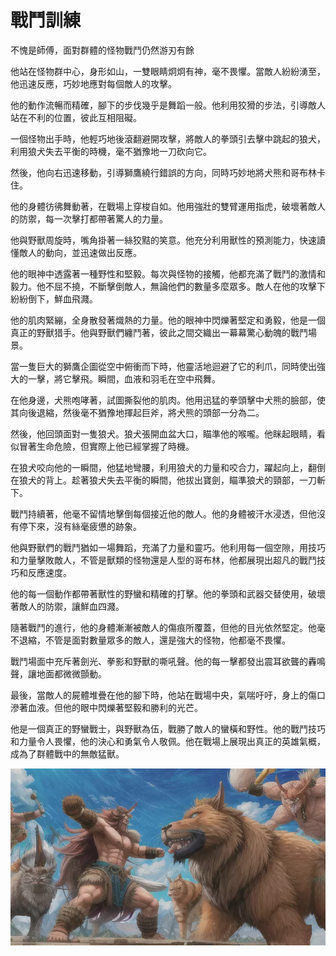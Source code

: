 # 戰鬥訓練

不愧是師傅，面對群體的怪物戰鬥仍然游刃有餘

他站在怪物群中心，身形如山，一雙眼睛炯炯有神，毫不畏懼。當敵人紛紛湧至，他迅速反應，巧妙地應對每個敵人的攻擊。

他的動作流暢而精確，腳下的步伐幾乎是舞蹈一般。他利用狡猾的步法，引導敵人站在不利的位置，彼此互相阻礙。

一個怪物出手時，他輕巧地後滾翻避開攻擊，將敵人的拳頭引去擊中跳起的狼犬，利用狼犬失去平衡的時機，毫不猶豫地一刀砍向它。

然後，他向右迅速移動，引導獅鷹繞行錯誤的方向，同時巧妙地將犬熊和哥布林卡住。

他的身體彷彿舞動著，在戰場上穿梭自如。他用強壯的雙臂運用指虎，破壞著敵人的防禦，每一次擊打都帶著驚人的力量。

他與野獸周旋時，嘴角掛著一絲狡黠的笑意。他充分利用獸性的預測能力，快速讀懂敵人的動向，並迅速做出反應。

他的眼神中透露著一種野性和堅毅。每次與怪物的接觸，他都充滿了戰鬥的激情和毅力。他不屈不撓，不斷擊倒敵人，無論他們的數量多麼眾多。敵人在他的攻擊下紛紛倒下，鮮血飛濺。

他的肌肉緊繃，全身散發著熾熱的力量。他的眼神中閃爍著堅定和勇毅，他是一個真正的野獸猎手。他與野獸們纏鬥著，彼此之間交織出一幕幕驚心動魄的戰鬥場景。

當一隻巨大的獅鷹企圖從空中俯衝而下時，他靈活地迴避了它的利爪，同時使出強大的一擊，將它擊飛。瞬間，血液和羽毛在空中飛舞。

在他身邊，犬熊咆哮著，試圖撕裂他的肌肉。他用迅猛的拳頭擊中犬熊的臉部，使其向後退縮，然後毫不猶豫地揮起巨斧，將犬熊的頭部一分為二。

然後，他回頭面對一隻狼犬。狼犬張開血盆大口，瞄準他的喉嚨。他眯起眼睛，看似冒著生命危險，但實際上他已經掌握了時機。

在狼犬咬向他的一瞬間，他猛地彎腰，利用狼犬的力量和咬合力，躍起向上，翻倒在狼犬的背上。趁著狼犬失去平衡的瞬間，他拔出寶劍，瞄準狼犬的頸部，一刀斬下。

戰鬥持續著，他毫不留情地擊倒每個接近他的敵人。他的身體被汗水浸透，但他沒有停下來，沒有絲毫疲憊的跡象。

他與野獸們的戰鬥猶如一場舞蹈，充滿了力量和靈巧。他利用每一個空隙，用技巧和力量擊敗敵人，不管是獸類的怪物還是人型的哥布林，他都展現出超凡的戰鬥技巧和反應速度。

他的每一個動作都帶著獸性的野蠻和精確的打擊。他的拳頭和武器交替使用，破壞著敵人的防禦，讓鮮血四濺。

隨著戰鬥的進行，他的身體漸漸被敵人的傷痕所覆蓋，但他的目光依然堅定。他毫不退縮，不管是面對數量眾多的敵人，還是強大的怪物，他都毫不畏懼。

戰鬥場面中充斥著劍光、拳影和野獸的嘶吼聲。他的每一擊都發出震耳欲聾的轟鳴聲，讓地面都微微顫動。

最後，當敵人的屍體堆疊在他的腳下時，他站在戰場中央，氣喘吁吁，身上的傷口滲著血液。但他的眼中閃爍著堅毅和勝利的光芒。

他是一個真正的野蠻戰士，與野獸為伍，戰勝了敵人的蠻橫和野性。他的戰鬥技巧和力量令人畏懼，他的決心和勇氣令人敬佩。他在戰場上展現出真正的英雄氣概，成為了群體戰中的無敵猛獸。


![](./Dialog/1-1-c.webp)
